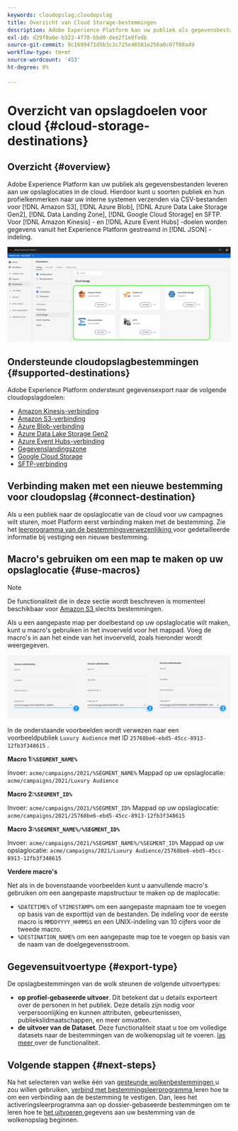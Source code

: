 ```yaml
---
keywords: cloudopslag;cloudopslag
title: Overzicht van Cloud Storage-bestemmingen
description: Adobe Experience Platform kan uw publiek als gegevensbestanden leveren aan uw Amazon S3-, AWS Kinesis-, Azure Event Hubs- of SFTP-cloudopslaglocaties.
exl-id: d29f0a6e-b323-4f78-bbd0-dee2f1e0fedb
source-git-commit: 9c1699471d5b3c3c725e46581e256a0c07f08a49
workflow-type: tm+mt
source-wordcount: '453'
ht-degree: 0%

---
```


# Overzicht van opslagdoelen voor cloud {#cloud-storage-destinations}

## Overzicht {#overview}

Adobe Experience Platform kan uw publiek als gegevensbestanden leveren aan uw opslaglocaties in de cloud. Hierdoor kunt u soorten publiek en hun profielkenmerken naar uw interne systemen verzenden via CSV-bestanden voor [!DNL Amazon S3], [!DNL Azure Blob], [!DNL Azure Data Lake Storage Gen2], [!DNL Data Landing Zone], [!DNL Google Cloud Storage] en SFTP. Voor [!DNL Amazon Kinesis] - en [!DNL Azure Event Hubs] -doelen worden gegevens vanuit het Experience Platform gestreamd in [!DNL JSON] -indeling.

![ de bestemmingen van de de wolkenopslag van de Adobe ](../../assets/catalog/cloud-storage/cloud-storage-destinations.png)

## Ondersteunde cloudopslagbestemmingen {#supported-destinations}

Adobe Experience Platform ondersteunt gegevensexport naar de volgende cloudopslagdoelen:

* [Amazon Kinesis-verbinding](amazon-kinesis.md)
* [Amazon S3-verbinding](amazon-s3.md)
* [Azure Blob-verbinding](azure-blob.md)
* [Azure Data Lake Storage Gen2](adls-gen2.md)
* [Azure Event Hubs-verbinding](azure-event-hubs.md)
* [Gegevenslandingszone](data-landing-zone.md)
* [Google Cloud Storage](google-cloud-storage.md)
* [SFTP-verbinding](sftp.md)

## Verbinding maken met een nieuwe bestemming voor cloudopslag {#connect-destination}

Als u een publiek naar de opslaglocatie van de cloud voor uw campagnes wilt sturen, moet Platform eerst verbinding maken met de bestemming. Zie het [ leerprogramma van de bestemmingsverwezenlijking ](../../ui/connect-destination.md) voor gedetailleerde informatie bij vestiging een nieuwe bestemming.


## Macro&#39;s gebruiken om een map te maken op uw opslaglocatie {#use-macros}

>[!NOTE]
>
> De functionaliteit die in deze sectie wordt beschreven is momenteel beschikbaar voor [ Amazon S3 ](amazon-s3.md) slechts bestemmingen.

Als u een aangepaste map per doelbestand op uw opslaglocatie wilt maken, kunt u macro&#39;s gebruiken in het invoerveld voor het mappad. Voeg de macro&#39;s in aan het einde van het invoerveld, zoals hieronder wordt weergegeven.

![ hoe te om macro&#39;s te gebruiken om een omslag in uw opslag tot stand te brengen ](../../assets/catalog/cloud-storage/workflow/macros-folder-path.png)

In de onderstaande voorbeelden wordt verwezen naar een voorbeeldpubliek `Luxury Audience` met ID `25768be6-ebd5-45cc-8913-12fb3f348615` .

**Macro 1:`%SEGMENT_NAME%`**

Invoer: `acme/campaigns/2021/%SEGMENT_NAME%`
Mappad op uw opslaglocatie: `acme/campaigns/2021/Luxury Audience`

**Macro 2:`%SEGMENT_ID%`**

Invoer: `acme/campaigns/2021/%SEGMENT_ID%`
Mappad op uw opslaglocatie: `acme/campaigns/2021/25768be6-ebd5-45cc-8913-12fb3f348615`

**Macro 3:`%SEGMENT_NAME%/%SEGMENT_ID%`**

Invoer: `acme/campaigns/2021/%SEGMENT_NAME%/%SEGMENT_ID%`
Mappad op uw opslaglocatie: `acme/campaigns/2021/Luxury Audience/25768be6-ebd5-45cc-8913-12fb3f348615`

**Verdere macro&#39;s**

Net als in de bovenstaande voorbeelden kunt u aanvullende macro&#39;s gebruiken om een aangepaste mapstructuur te maken op de maplocatie:

* `%DATETIME%` of `%TIMESTAMP%` om een aangepaste mapnaam toe te voegen op basis van de exporttijd van de bestanden. De indeling voor de eerste macro is `MMDDYYYY_HHMMSS` en een UNIX-indeling van 10 cijfers voor de tweede macro.
* `%DESTINATION_NAME%` om een aangepaste map toe te voegen op basis van de naam van de doelgegevensstroom.

## Gegevensuitvoertype {#export-type}

De opslagbestemmingen van de wolk steunen de volgende uitvoertypes:
* **op profiel-gebaseerde uitvoer**. Dit betekent dat u details exporteert over de personen in het publiek. Deze details zijn nodig voor verpersoonlijking en kunnen attributen, gebeurtenissen, publiekslidmaatschappen, en meer omvatten.
* **de uitvoer van de Dataset**. Deze functionaliteit staat u toe om volledige datasets naar de bestemmingen van de wolkenopslag uit te voeren. [ las meer ](/help/destinations/ui/export-datasets.md) over de functionaliteit.

## Volgende stappen {#next-steps}

Na het selecteren van welke één van [ gesteunde wolkenbestemmingen ](#supported-destinations) u zou willen gebruiken, [ verbind met bestemmingsleerprogramma ](/help/destinations/ui/connect-destination.md) leren hoe te om een verbinding aan de bestemming te vestigen. Dan, lees het activeringsleerprogramma aan op dossier-gebaseerde bestemmingen om te leren hoe te [ het uitvoeren ](/help/destinations/ui/activate-batch-profile-destinations.md) gegevens aan uw bestemming van de wolkenopslag beginnen.
